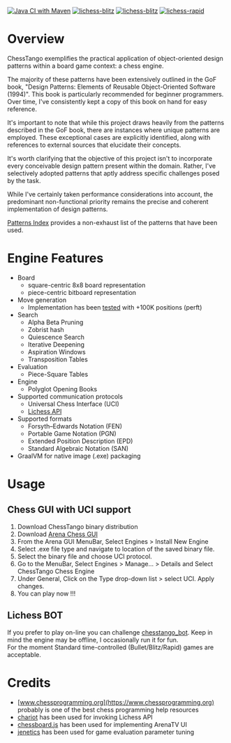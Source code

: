 [![Java CI with Maven](https://github.com/mcoria/chesstango/actions/workflows/maven.yml/badge.svg)](https://github.com/mcoria/chesstango/actions/workflows/maven.yml)
[![lichess-blitz](https://lichess-shield.vercel.app/api?username=chesstango_bot&format=bullet)](https://lichess.org/@/chesstango_bot/perf/bullet)
[![lichess-blitz](https://lichess-shield.vercel.app/api?username=chesstango_bot&format=blitz)](https://lichess.org/@/chesstango_bot/perf/blitz)
[![lichess-rapid](https://lichess-shield.vercel.app/api?username=chesstango_bot&format=rapid)](https://lichess.org/@/chesstango_bot/perf/rapid)


# Overview
ChessTango exemplifies the practical application of object-oriented design patterns within a board game context: a chess engine.

The majority of these patterns have been extensively outlined in the GoF book, "Design Patterns: Elements of Reusable Object-Oriented Software (1994)". This book is particularly recommended for beginner programmers. Over time, I've consistently kept a copy of this book on hand for easy reference.

It's important to note that while this project draws heavily from the patterns described in the GoF book, there are instances where unique patterns are employed. These exceptional cases are explicitly identified, along with references to external sources that elucidate their concepts.

It's worth clarifying that the objective of this project isn't to incorporate every conceivable design pattern present within the domain. Rather, I've selectively adopted patterns that aptly address specific challenges posed by the task.

While I've certainly taken performance considerations into account, the predominant non-functional priority remains the precise and coherent implementation of design patterns.

[Patterns Index](docs/PatternIndex.md) provides a non-exhaust list of the patterns that have been used.

# Engine Features
- Board
  - square-centric 8x8 board representation
  - piece-centric bitboard representation
- Move generation 
  - Implementation has been [tested](PerftMainTestSuiteResult.txt) with +100K positions (perft)
- Search
  - Alpha Beta Pruning
  - Zobrist hash
  - Quiescence Search
  - Iterative Deepening
  - Aspiration Windows
  - Transposition Tables
- Evaluation
  - Piece-Square Tables
- Engine
  - Polyglot Opening Books
- Supported communication protocols
  - Universal Chess Interface (UCI)
  - [Lichess API](https://lichess.org/api)
- Supported formats
  - Forsyth–Edwards Notation (FEN)
  - Portable Game Notation (PGN)
  - Extended Position Description (EPD)
  - Standard Algebraic Notation (SAN)
- GraalVM for native image (.exe) packaging  

# Usage

## Chess GUI with UCI support
1. Download ChessTango binary distribution
2. Download [Arena Chess GUI](http://www.playwitharena.de/)
3. From the Arena GUI MenuBar, Select Engines > Install New Engine
4. Select .exe file type and navigate to location of the saved binary file.
5. Select the binary file and choose UCI protocol.
6. Go to the MenuBar, Select Engines > Manage... > Details and Select ChessTango Chess Engine
7. Under General, Click on the Type drop-down list > select UCI. Apply changes.
8. You can play now !!!


## Lichess BOT
If you prefer to play on-line you can challenge [chesstango_bot](https://lichess.org/@/chesstango_bot).
Keep in mind the engine may be offline, I occasionally run it for fun.  
For the moment Standard time-controlled (Bullet/Blitz/Rapid) games are acceptable.


# Credits
- [www.chessprogramming.org](https://www.chessprogramming.org) probably is one of the best chess programming help resources
- [chariot](https://github.com/tors42/chariot) has been used for invoking Lichess API
- [chessboard.js](https://chessboardjs.com) has been used for implementing ArenaTV UI
- [jenetics](https://jenetics.io) has been used for game evaluation parameter tuning
